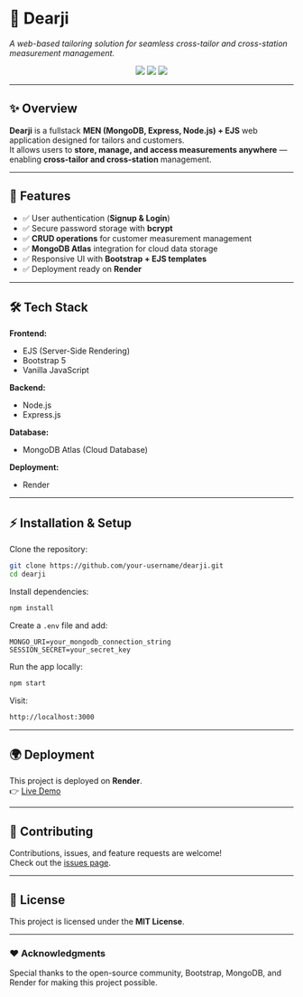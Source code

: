 # 👔 Dearji  
_A web-based tailoring solution for seamless cross-tailor and cross-station measurement management._

<p align="center">
  <img src="https://img.shields.io/badge/Stack-MEN%20+%20EJS-green?style=for-the-badge" />
  <img src="https://img.shields.io/badge/Deployed%20On-Render-blue?style=for-the-badge" />
  <img src="https://img.shields.io/badge/Database-MongoDB%20Atlas-brightgreen?style=for-the-badge" />
</p>

---

## ✨ Overview  
**Dearji** is a fullstack **MEN (MongoDB, Express, Node.js) + EJS** web application designed for tailors and customers.  
It allows users to **store, manage, and access measurements anywhere** — enabling **cross-tailor and cross-station** management.  

---

## 🚀 Features  
- ✅ User authentication (**Signup & Login**)  
- ✅ Secure password storage with **bcrypt**  
- ✅ **CRUD operations** for customer measurement management  
- ✅ **MongoDB Atlas** integration for cloud data storage  
- ✅ Responsive UI with **Bootstrap + EJS templates**  
- ✅ Deployment ready on **Render**  

---

## 🛠️ Tech Stack  
**Frontend:**  
- EJS (Server-Side Rendering)  
- Bootstrap 5  
- Vanilla JavaScript  

**Backend:**  
- Node.js  
- Express.js  

**Database:**  
- MongoDB Atlas (Cloud Database)  

**Deployment:**  
- Render  
---

## ⚡ Installation & Setup  

Clone the repository:  
```bash
git clone https://github.com/your-username/dearji.git
cd dearji
```

Install dependencies:  
```bash
npm install
```

Create a `.env` file and add:  
```env
MONGO_URI=your_mongodb_connection_string
SESSION_SECRET=your_secret_key
```

Run the app locally:  
```bash
npm start
```

Visit:  
```bash
http://localhost:3000
```

---

## 🌍 Deployment  
This project is deployed on **Render**.  
👉 [Live Demo](https://your-render-url)  

---

## 🤝 Contributing  
Contributions, issues, and feature requests are welcome!  
Check out the [issues page](https://github.com/your-username/dearji/issues).  

---

## 📜 License  
This project is licensed under the **MIT License**.  

---

### ❤️ Acknowledgments  
Special thanks to the open-source community, Bootstrap, MongoDB, and Render for making this project possible.  
